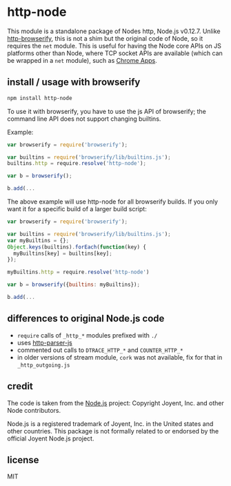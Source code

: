 # http-node
This module is a standalone package of Nodes http, Node.js v0.12.7. Unlike
[http-browserify](https://www.npmjs.com/package/http-browserify), this is not
a shim but the original code of Node, so it requires the `net` module. This is
useful for having the Node core APIs on JS platforms other than Node, where
TCP socket APIs are available (which can be wrapped in a `net` module),
such as [Chrome Apps](https://developer.chrome.com/apps/sockets_tcp).

## install / usage with browserify

```bash
npm install http-node
```

To use it with browserify, you have to use the js API of browserify;
the command line API does not support changing builtins.

Example:

```js
var browserify = require('browserify');

var builtins = require('browserify/lib/builtins.js');
builtins.http = require.resolve('http-node');

var b = browserify();

b.add(...
```

The above example will use http-node for all browserify builds.
If you only want it for a specific build of a larger build script:

```js
var browserify = require('browserify');

var builtins = require('browserify/lib/builtins.js');
var myBuiltins = {};
Object.keys(builtins).forEach(function(key) {
  myBuiltins[key] = builtins[key];
});

myBuiltins.http = require.resolve('http-node')

var b = browserify({builtins: myBuiltins});

b.add(...
```

## differences to original Node.js code

- `require` calls of `_http_*` modules prefixed with `./`
- uses [http-parser-js](https://www.npmjs.com/package/http-parser-js)
- commented out calls to `DTRACE_HTTP_*` and `COUNTER_HTTP_*`
- in older versions of stream module, `cork` was not available, fix for that in
  `_http_outgoing.js`

## credit

The code is taken from the [Node.js](http://nodejs.org) project:
Copyright Joyent, Inc. and other Node contributors.

Node.js is a registered trademark of Joyent, Inc. in the United states and other countries. This
package is not formally related to or endorsed by the official Joyent Node.js project.

## license

MIT
